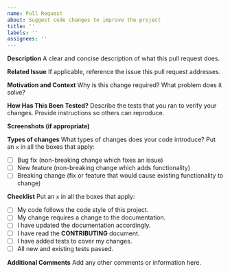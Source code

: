 ```yaml
---
name: Pull Request
about: Suggest code changes to improve the project
title: ''
labels: ''
assignees: ''
---
```


**Description**
A clear and concise description of what this pull request does.

**Related Issue**
If applicable, reference the issue this pull request addresses.

**Motivation and Context**
Why is this change required? What problem does it solve?

**How Has This Been Tested?**
Describe the tests that you ran to verify your changes. Provide instructions so others can reproduce.

**Screenshots (if appropriate)**

**Types of changes**
What types of changes does your code introduce? Put an `x` in all the boxes that apply:
- [ ] Bug fix (non-breaking change which fixes an issue)
- [ ] New feature (non-breaking change which adds functionality)
- [ ] Breaking change (fix or feature that would cause existing functionality to change)

**Checklist**
Put an `x` in all the boxes that apply:
- [ ] My code follows the code style of this project.
- [ ] My change requires a change to the documentation.
- [ ] I have updated the documentation accordingly.
- [ ] I have read the **CONTRIBUTING** document.
- [ ] I have added tests to cover my changes.
- [ ] All new and existing tests passed.

**Additional Comments**
Add any other comments or information here.
